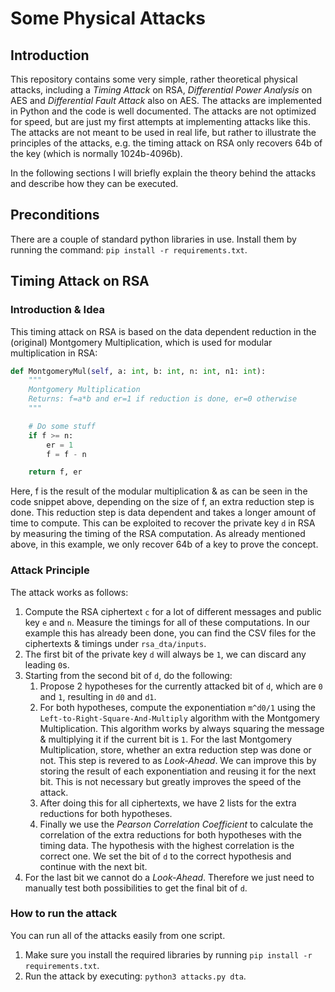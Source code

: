 # Some Physical Attacks

## Introduction
This repository contains some very simple, rather theoretical physical attacks, including a *Timing Attack* on RSA, *Differential Power Analysis* on AES and *Differential Fault Attack* also on AES. The attacks are implemented in Python and the code is well documented. The attacks are not optimized for speed, but are just my first attempts at implementing attacks like this. The attacks are not meant to be used in real life, but rather to illustrate the principles of the attacks, e.g. the timing attack on RSA only recovers 64b of the key (which is normally 1024b-4096b).

In the following sections I will briefly explain the theory behind the attacks and describe how they can be executed.

## Preconditions
There are a couple of standard python libraries in use. Install them by running the command: `pip install -r requirements.txt`.

## Timing Attack on RSA
### Introduction & Idea
This timing attack on RSA is based on the data dependent reduction in the (original) Montgomery Multiplication, which is used for modular multiplication in RSA:
```python
def MontgomeryMul(self, a: int, b: int, n: int, n1: int):
    """
    Montgomery Multiplication
    Returns: f=a*b and er=1 if reduction is done, er=0 otherwise
    """

    # Do some stuff
    if f >= n:
        er = 1
        f = f - n

    return f, er
```

Here, f is the result of the modular multiplication & as can be seen in the code snippet above, depending on the size of f, an extra reduction step is done. This reduction step is data dependent and takes a longer amount of time to compute. This can be exploited to recover the private key `d` in RSA by measuring the timing of the RSA computation. As already mentioned above, in this example, we only recover 64b of a key to prove the concept. 

### Attack Principle
The attack works as follows:
1. Compute the RSA ciphertext `c` for a lot of different messages and public key `e` and `n`. Measure the timings for all of these computations. In our example this has already been done, you can find the CSV files for the ciphertexts & timings under `rsa_dta/inputs`.
2. The first bit of the private key `d` will always be `1`, we can discard any leading `0`s.
3. Starting from the second bit of `d`, do the following:
   1. Propose 2 hypotheses for the currently attacked bit of `d`, which are `0` and `1`, resulting in `d0` and `d1`.
   2. For both hypotheses, compute the exponentiation `m^d0/1` using the `Left-to-Right-Square-And-Multiply` algorithm with the Montgomery Multiplication. This algorithm works by always squaring the message & multiplying it if the current bit is `1`. For the last Montgomery Multiplication, store, whether an extra reduction step was done or not. This step is revered to as *Look-Ahead*. We can improve this by storing the result of each exponentiation and reusing it for the next bit. This is not necessary but greatly improves the speed of the attack.
   3. After doing this for all ciphertexts, we have 2 lists for the extra reductions for both hypotheses.
   4. Finally we use the *Pearson Correlation Coefficient* to calculate the correlation of the extra reductions for both hypotheses with the timing data. The hypothesis with the highest correlation is the correct one. We set the bit of `d` to the correct hypothesis and continue with the next bit.
4. For the last bit we cannot do a *Look-Ahead*. Therefore we just need to manually test both possibilities to get the final bit of `d`.

### How to run the attack
You can run all of the attacks easily from one script.
1. Make sure you install the required libraries by running `pip install -r requirements.txt`.
2. Run the attack by executing: `python3 attacks.py dta`.
